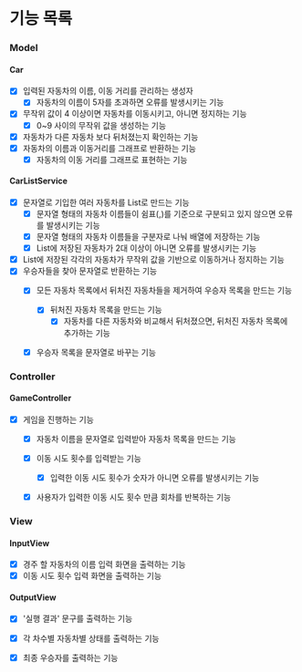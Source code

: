 # 기능 목록

### Model

#### Car
  + [x] 입력된 자동차의 이름, 이동 거리를 관리하는 생성자
      + [x] 자동차의 이름이 5자를 초과하면 오류를 발생시키는 기능
  + [x] 무작위 값이 4 이상이면 자동차를 이동시키고, 아니면 정지하는 기능
    + [x] 0~9 사이의 무작위 값을 생성하는 기능
  + [x] 자동차가 다른 자동차 보다 뒤처졌는지 확인하는 기능
  + [x] 자동차의 이름과 이동거리를 그래프로 반환하는 기능
    + [x] 자동차의 이동 거리를 그래프로 표현하는 기능

#### CarListService
  + [x] 문자열로 기입한 여러 자동차를 List<Car>로 만드는 기능
    + [x] 문자열 형태의 자동차 이름들이 쉼표(,)를 기준으로 구분되고 있지 않으면 오류를 발생시키는 기능
    + [x] 문자열 형태의 자동차 이름들을 구분자로 나눠 배열에 저장하는 기능
    + [x] List에 저장된 자동차가 2대 이상이 아니면 오류를 발생시키는 기능
  + [x] List에 저장된 각각의 자동차가 무작위 값을 기반으로 이동하거나 정지하는 기능
  + [x] 우승자들을 찾아 문자열로 반환하는 기능
    + [x] 모든 자동차 목록에서 뒤처진 자동차들을 제거하여 우승자 목록을 만드는 기능
      + [x] 뒤처진 자동차 목록을 만드는 기능
        + [x] 자동차를 다른 자동차와 비교해서 뒤처졌으면, 뒤처진 자동차 목록에 추가하는 기능
    + [x] 우승자 목록을 문자열로 바꾸는 기능


### Controller

#### GameController
  + [x] 게임을 진행하는 기능
    + [x] 자동차 이름을 문자열로 입력받아 자동차 목록을 만드는 기능
    + [x] 이동 시도 횟수를 입력받는 기능
      + [x] 입력한 이동 시도 횟수가 숫자가 아니면 오류를 발생시키는 기능
    + [x] 사용자가 입력한 이동 시도 횟수 만큼 회차를 반복하는 기능


### View

#### InputView
  + [x] 경주 할 자동차의 이름 입력 화면을 출력하는 기능
  + [x] 이동 시도 횟수 입력 화면을 출력하는 기능
    
#### OutputView
  + [X] '실행 결과' 문구를 출력하는 기능
  + [x] 각 차수별 자동차별 상태를 출력하는 기능
  + [x] 최종 우승자를 출력하는 기능
    
